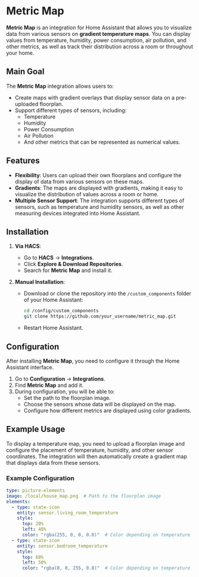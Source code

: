 # Metric Map

**Metric Map** is an integration for Home Assistant that allows you to visualize data from various sensors on **gradient temperature maps**. You can display values from temperature, humidity, power consumption, air pollution, and other metrics, as well as track their distribution across a room or throughout your home.

## Main Goal

The **Metric Map** integration allows users to:

- Create maps with gradient overlays that display sensor data on a pre-uploaded floorplan.
- Support different types of sensors, including:
  - Temperature
  - Humidity
  - Power Consumption
  - Air Pollution
  - And other metrics that can be represented as numerical values.

## Features

- **Flexibility**: Users can upload their own floorplans and configure the display of data from various sensors on these maps.
- **Gradients**: The maps are displayed with gradients, making it easy to visualize the distribution of values across a room or home.
- **Multiple Sensor Support**: The integration supports different types of sensors, such as temperature and humidity sensors, as well as other measuring devices integrated into Home Assistant.

## Installation

1. **Via HACS**:
   - Go to **HACS** → **Integrations**.
   - Click **Explore & Download Repositories**.
   - Search for **Metric Map** and install it.

2. **Manual Installation**:
   - Download or clone the repository into the `/custom_components` folder of your Home Assistant:
     ```bash
     cd /config/custom_components
     git clone https://github.com/your_username/metric_map.git
     ```
   - Restart Home Assistant.

## Configuration

After installing **Metric Map**, you need to configure it through the Home Assistant interface.

1. Go to **Configuration** → **Integrations**.
2. Find **Metric Map** and add it.
3. During configuration, you will be able to:
   - Set the path to the floorplan image.
   - Choose the sensors whose data will be displayed on the map.
   - Configure how different metrics are displayed using color gradients.

## Example Usage

To display a temperature map, you need to upload a floorplan image and configure the placement of temperature, humidity, and other sensor coordinates. The integration will then automatically create a gradient map that displays data from these sensors.

### Example Configuration

```yaml
type: picture-elements
image: /local/house_map.png  # Path to the floorplan image
elements:
  - type: state-icon
    entity: sensor.living_room_temperature
    style:
      top: 20%
      left: 40%
      color: "rgba(255, 0, 0, 0.8)"  # Color depending on temperature
  - type: state-icon
    entity: sensor.bedroom_temperature
    style:
      top: 60%
      left: 50%
      color: "rgba(0, 0, 255, 0.8)"  # Color depending on temperature
